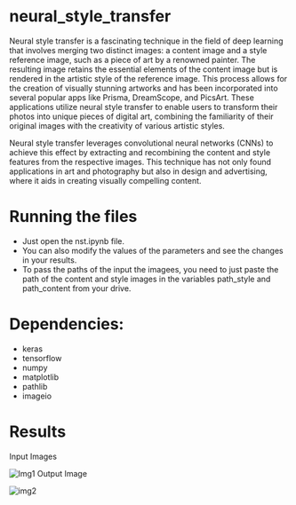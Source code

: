 # neural_style_transfer

Neural style transfer is a fascinating technique in the field of deep learning that involves merging two distinct images: a content image and a style reference image, such as a piece of art by a renowned painter. The resulting image retains the essential elements of the content image but is rendered in the artistic style of the reference image. This process allows for the creation of visually stunning artworks and has been incorporated into several popular apps like Prisma, DreamScope, and PicsArt. These applications utilize neural style transfer to enable users to transform their photos into unique pieces of digital art, combining the familiarity of their original images with the creativity of various artistic styles.

Neural style transfer leverages convolutional neural networks (CNNs) to achieve this effect by extracting and recombining the content and style features from the respective images. This technique has not only found applications in art and photography but also in design and advertising, where it aids in creating visually compelling content.

# Running the files

- Just open the nst.ipynb file.
- You can also modify the values of the parameters and see the changes in your results.
- To pass the paths of the input the imagees, you need to just paste the path of the content and style images in the variables path_style and path_content from your drive.

# Dependencies:

- keras
- tensorflow
- numpy
- matplotlib
- pathlib
- imageio

# Results 
Input Images

![Img1](https://drive.google.com/uc?export=view&id=11JvI4shRs2EZJIXZCP0UwgYsEOJ4fJHQ)
Output Image

![img2](https://drive.google.com/uc?export=view&id=1R0D614kijHeJD-PA3-I1jDSkrSS5thVX)

